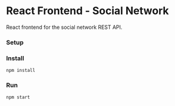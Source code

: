 # React Frontend - Social Network

React frontend for the social network REST API.

### Setup

### Install

    npm install

### Run

    npm start
